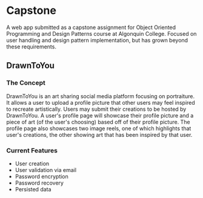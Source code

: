 # Capstone
A web app submitted as a capstone assignment for Object Oriented Programming and Design Patterns course at Algonquin College. Focused on user handling and design pattern implementation, but has grown beyond these requirements.

## DrawnToYou
### The Concept
DrawnToYou is an art sharing social media platform focusing on portraiture. It allows a user to upload a profile picture that other users may feel inspired to recreate artistically. Users may submit their creations to be hosted by DrawnToYou. A user's profile page will showcase their profile picture and a piece of art (of the user's choosing) based off of their profile picture. The profile page also showcases two image reels, one of which highlights that user's creations, the other showing art that has been inspired by that user. 

### Current Features
- User creation
- User validation via email
- Password encryption
- Password recovery
- Persisted data
